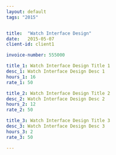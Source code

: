 ```yaml
---
layout: default
tags: "2015"


title:  "Watch Interface Design"
date:   2015-05-07
client-id: client1

invoice-number: 555000

title_1: Watch Interface Design Title 1
desc_1: Watch Interface Design Desc 1
hours_1: 16
rate_1: 50

title_2: Watch Interface Design Title 2
desc_2: Watch Interface Design Desc 2
hours_2: 12
rate_2: 50

title_3: Watch Interface Design Title 3
desc_3: Watch Interface Design Desc 3
hours_3: 2
rate_3: 50

---
```

